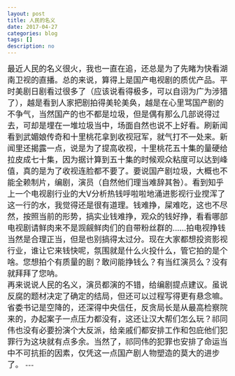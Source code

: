 ```yaml
---
layout: post
title: 人民的名义
date: 2017-04-27
categories: blog
tags: []
description: no
---
```

<font size="4">
最近人民的名义很火，我也一直在追，还总是为了先睹为快看湖南卫视的直播。总的来说，算得上是国产电视剧的质优产品。平时美剧日剧看过很多了（应该说看得极多，可以自诩为广为涉猎了），越是看到人家把剧拍得美轮美奂，越是在心里骂国产剧的不争气，当然国产的也不都是垃圾，但是偶有那么几部说得过去，可却是埋在一堆垃圾当中，场面自然也说不上好看。刷新闻看到武媚娘传奇和十里桃花拿到收视冠军，就气打不一处来。新闻里还揭露一点，说是为了提高收视，十里桃花五十集的量硬给拉皮成七十集，因为据计算到五十集的时候观众粘度可以达到峰值，真的是为了收视连脸都不要了。要说国产剧垃圾，大概也不能全赖制片，编剧，演员（自然他们理当难辞其咎）。看到知乎上一个电视剧行业的大V分析热钱呼啦啦地涌进影视行业搅浑了这一行的水，我觉得还是很有道理。钱难挣，屎难吃，这也不尽然，按照当前的形势，搞实业钱难挣，观众的钱好挣，看看哪部电视剧请鲜肉来不是觊觎鲜肉们的自带粉丝群的......拍电视挣钱当然是合理正当，但是也别搞得太过分。现在大家都想投资影视行业，谁让它来钱快呢，氛围就是什么火投什么，管它拍的是个啥。您想拍个有质量的剧？敢问能挣钱么？有当红演员么？没有就拜拜了您呐。<br/>
再来说说人民的名义，演员都演的不错，给编剧提点建议。虽说反腐的题材决定了确定的结局，但还可以过程写得更有悬念嘛。省委书记是空降的，还深得中央信任，反贪局长是从最高检察院来的，办起案子一点压力都没有，这还让汉大帮们怎么玩？祁同伟也没有必要扮演个大反派，给亲戚们都安排工作和包庇他们犯罪行为这块就有点多余。当然了，祁同伟的犯罪也安排了命运当中不可抗拒的因素，仅凭这一点国产剧人物塑造的莫大的进步了。
</font>
---
